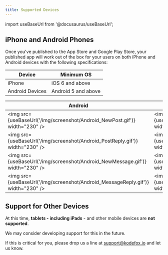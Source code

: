 ```yaml
---
title: Supported Devices
---
```


import useBaseUrl from '@docusaurus/useBaseUrl';

## iPhone and Android Phones

Once you've published to the App Store and Google Play Store, your published app will work out of the box for your users on both iPhone and Android devices with the following specifications:

| Device          | Minimum OS          |
| --------------- | ------------------- |
| iPhone          | iOS 6 and above     |
| Android Devices | Android 5 and above |

| Android                                                                          | iOS                                                                          |
| -------------------------------------------------------------------------------- | ---------------------------------------------------------------------------- |
| <img src={useBaseUrl('/img/screenshot/Android_NewPost.gif')} width="230" />      | <img src={useBaseUrl('/img/screenshot/IOS_NewPost.gif')} width="250" />      |
| <img src={useBaseUrl('/img/screenshot/Android_PostReply.gif')} width="230" />    | <img src={useBaseUrl('/img/screenshot/IOS_PostReply.gif')} width="250" />    |
| <img src={useBaseUrl('/img/screenshot/Android_NewMessage.gif')} width="230" />   | <img src={useBaseUrl('/img/screenshot/IOS_NewMessage.gif')} width="250" />   |
| <img src={useBaseUrl('/img/screenshot/Android_MessageReply.gif')} width="230" /> | <img src={useBaseUrl('/img/screenshot/IOS_MessageReply.gif')} width="250" /> |

## Support for Other Devices

At this time, **tablets - including iPads** - and other mobile devices are **not supported**.

We may consider developing support for this in the future.

If this is critical for you, please drop us a line at support@kodefox.io and let us know.
